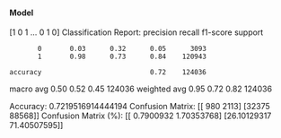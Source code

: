 #### Model
[1 0 1 ... 0 1 0]
Classification Report:
              precision    recall  f1-score   support

           0       0.03      0.32      0.05      3093
           1       0.98      0.73      0.84    120943

    accuracy                           0.72    124036
   macro avg       0.50      0.52      0.45    124036
weighted avg       0.95      0.72      0.82    124036

Accuracy: 0.7219516914444194
Confusion Matrix:
[[  980  2113]
 [32375 88568]]
Confusion Matrix (%):
[[ 0.7900932   1.70353768]
 [26.10129317 71.40507595]]
